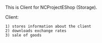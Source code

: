 This is Client for NCProjectEShop (Storage).

Client:

    1) stores information about the client
    2) downloads exchange rates
    3) sale of goods  